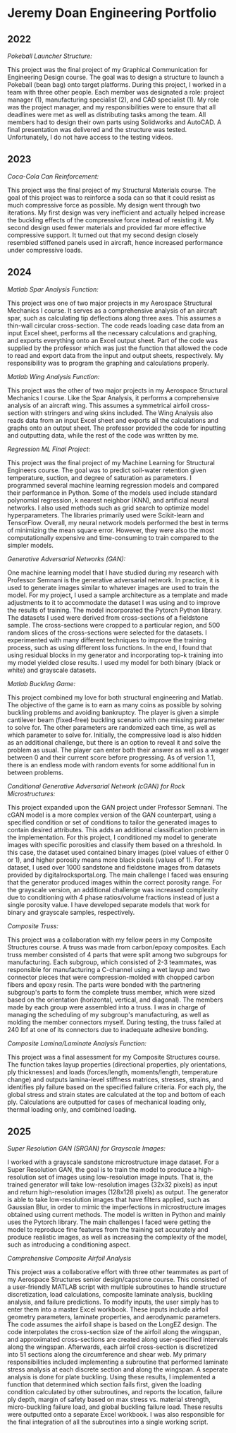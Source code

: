 # Jeremy Doan Engineering Portfolio

## 2022
_Pokeball Launcher Structure:_

This project was the final project of my Graphical Communication for Engineering Design course. The goal was to design a structure to launch a Pokeball (bean bag) onto target platforms.  During this project, I worked in a team with three other people. Each member was designated a role: project manager (1), manufacturing specialist (2), and CAD specialist (1). My role was the project manager, and my responsibilities were to ensure that all deadlines were met as well as distributing tasks among the team. All members had to design their own parts using Solidworks and AutoCAD. A final presentation was delivered and the structure was tested. Unfortunately, I do not have access to the testing videos. 

## 2023
_Coca-Cola Can Reinforcement:_
	
This project was the final project of my Structural Materials course. The goal of this project was to reinforce a soda can so that it could resist as much compressive force as possible. My design went through two iterations. My first design was very inefficient and actually helped increase the buckling effects of the compressive force instead of resisting it. My second design used fewer materials and provided far more effective compressive support. It turned out that my second design closely resembled stiffened panels used in aircraft, hence increased performance under compressive loads.

## 2024
_Matlab Spar Analysis Function:_

This project was one of two major projects in my Aerospace Structural Mechanics I course. It serves as a comprehensive analysis of an aircraft spar, such as calculating tip deflections along three axes. This assumes a thin-wall circular cross-section. The code reads loading case data from an input Excel sheet, performs all the necessary calculations and graphing, and exports everything onto an Excel output sheet. Part of the code was supplied by the professor which was just the function that allowed the code to read and export data from the input and output sheets, respectively. My responsibility was to program the graphing and calculations properly. 

_Matlab Wing Analysis Function:_

This project was the other of two major projects in my Aerospace Structural Mechanics I course. Like the Spar Analysis, it performs a comprehensive analysis of an aircraft wing. This assumes a symmetrical airfoil cross-section with stringers and wing skins included. The Wing Analysis also reads data from an input Excel sheet and exports all the calculations and graphs onto an output sheet. The professor provided the code for inputting and outputting data, while the rest of the code was written by me. 

_Regression ML Final Project:_

This project was the final project of my Machine Learning for Structural Engineers course. The goal was to predict soil-water retention given temperature, suction, and degree of saturation as parameters. I programmed several machine learning regression models and compared their performance in Python. Some of the models used include standard polynomial regression, k nearest neighbor (KNN), and artificial neural networks. I also used methods such as grid search to optimize model hyperparameters. The libraries primarily used were Scikit-learn and TensorFlow. Overall, my neural network models performed the best in terms of minimizing the mean square error. However, they were also the most computationally expensive and time-consuming to train compared to the simpler models. 

_Generative Adversarial Networks (GAN):_

One machine learning model that I have studied during my research with Professor Semnani is the generative adversarial network. In practice, it is used to generate images similar to whatever images are used to train the model. For my project, I used a sample architecture as a template and made adjustments to it to accommodate the dataset I was using and to improve the results of training. The model incorporated the Pytorch Python library. The datasets I used were derived from cross-sections of a fieldstone sample. The cross-sections were cropped to a particular region, and 500 random slices of the cross-sections were selected for the datasets. I experimented with many different techniques to improve the training process, such as using different loss functions. In the end, I found that using residual blocks in my generator and incorporating top-k training into my model yielded close results. I used my model for both binary (black or white) and grayscale datasets. 

_Matlab Buckling Game:_

This project combined my love for both structural engineering and Matlab. The objective of the game is to earn as many coins as possible by solving buckling problems and avoiding bankruptcy. The player is given a simple cantilever beam (fixed-free) buckling scenario with one missing parameter to solve for. The other parameters are randomized each time, as well as which parameter to solve for. Initially, the compressive load is also hidden as an additional challenge, but there is an option to reveal it and solve the problem as usual. The player can enter both their answer as well as a wager between 0 and their current score before progressing. As of version 1.1, there is an endless mode with random events for some additional fun in between problems. 

_Conditional Generative Adversarial Network (cGAN) for Rock Microstructures:_

This project expanded upon the GAN project under Professor Semnani. The cGAN model is a more complex version of the GAN counterpart, using a specified condition or set of conditions to tailor the generated images to contain desired attributes. This adds an additional classification problem in the implementation. For this project, I conditioned my model to generate images with specific porosities and classify them based on a threshold. In this case, the dataset used contained binary images (pixel values of either 0 or 1), and higher porosity means more black pixels (values of 1). For my dataset, I used over 1000 sandstone and fieldstone images from datasets provided by digitalrocksportal.org. The main challenge I faced was ensuring that the generator produced images within the correct porosity range. For the grayscale version, an additional challenge was increased complexity due to conditioning with 4 phase ratios/volume fractions instead of just a single porosity value. I have developed separate models that work for binary and grayscale samples, respectively.  

_Composite Truss:_

This project was a collaboration with my fellow peers in my Composite Structures course. A truss was made from carbon/epoxy composites. Each truss member consisted of 4 parts that were split among two subgroups for manufacturing. Each subgroup, which consisted of 2-3 teammates, was responsible for manufacturing a C-channel using a wet layup and two connector pieces that were compression-molded with chopped carbon fibers and epoxy resin. The parts were bonded with the partnering subgroup's parts to form the complete truss member, which were sized based on the orientation (horizontal, vertical, and diagonal). The members made by each group were assembled into a truss. I was in charge of managing the scheduling of my subgroup's manufacturing, as well as molding the member connectors myself. During testing, the truss failed at 240 lbf at one of its connectors due to inadequate adhesive bonding. 

_Composite Lamina/Laminate Analysis Function:_ 

This project was a final assessment for my Composite Structures course. The function takes layup properties (directional properties, ply orientations, ply thicknesses) and loads (forces/length, moments/length, temperature change) and outputs lamina-level stiffness matrices, stresses, strains, and identifies ply failure based on the specified failure criteria. For each ply, the global stress and strain states are calculated at the top and bottom of each ply. Calculations are outputted for cases of mechanical loading only, thermal loading only, and combined loading. 

## 2025

_Super Resolution GAN (SRGAN) for Grayscale Images:_

I worked with a grayscale sandstone microstructure image dataset. For a Super Resolution GAN, the goal is to train the model to produce a high-resolution set of images using low-resolution image inputs. That is, the trained generator will take low-resolution images (32x32 pixels) as input and return high-resolution images (128x128 pixels) as output. The generator is able to take low-resolution images that have filters applied, such as Gaussian Blur, in order to mimic the imperfections in microstructure images obtained using current methods. The model is written in Python and mainly uses the Pytorch library. The main challenges I faced were getting the model to reproduce fine features from the training set accurately and produce realistic images, as well as increasing the complexity of the model, such as introducing a conditioning aspect. 

_Comprehensive Composite Airfoil Analysis_

This project was a collaborative effort with three other teammates as part of my Aerospace Structures senior design/capstone course. This consisted of a user-friendly MATLAB script with multiple subroutines to handle structure discretization, load calculations, composite laminate analysis, buckling analysis, and failure predictions. To modify inputs, the user simply has to enter them into a master Excel workbook. These inputs include airfoil geometry parameters, laminate properties, and aerodynamic parameters. The code assumes the airfoil shape is based on the LongEZ design. The code interpolates the cross-section size of the airfoil along the wingspan, and approximated cross-sections are created along user-specified intervals along the wingspan. Afterwards, each airfoil cross-section is discretized into 51 sections along the circumference and shear web. My primary responsibilities included implementing a subroutine that performed laminate stress analysis at each discrete section and along the wingspan. A seperate analysis is done for plate buckling. Using these results, I implemented a function that determined which section fails first, given the loading condition calculated by other subroutines, and reports the location, failure ply depth, margin of safety based on max stress vs. material strength, micro-buckling failure load, and global buckling failure load. These results were outputted onto a separate Excel workbook. I was also responsible for the final integration of all the subroutines into a single working script. 
